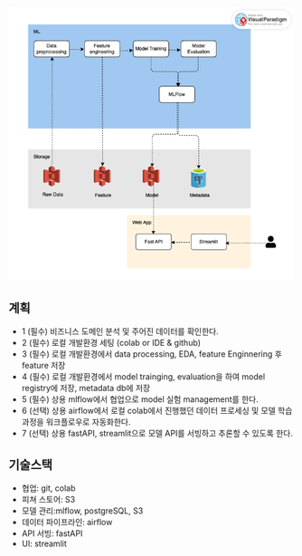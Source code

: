 ![Alt text](<Untitled (1).png>)

## 계획

- 1 (필수) 비즈니스 도메인 분석 및 주어진 데이터를 확인한다.
- 2 (필수) 로컬 개발환경 세팅 (colab or IDE & github)
- 3 (필수) 로컬 개발환경에서 data processing, EDA, feature Enginnering 후 feature 저장
- 4 (필수) 로컬 개발환경에서 model trainging, evaluation을 하여 model registry에 저장, metadata db에 저장
- 5 (필수) 상용 mlflow에서 협업으로 model 실험 management를 한다.
- 6 (선택) 상용 airflow에서 로컬 colab에서 진행했던 데이터 프로세싱 및 모델 학습 과정을 워크플로우로 자동화한다.
- 7 (선택) 상용 fastAPI, streamlit으로 모델 API를 서빙하고 추론할 수 있도록 한다.

## 기술스택

- 협업: git, colab
- 피쳐 스토어: S3
- 모델 관리:mlflow, postgreSQL, S3
- 데이터 파이프라인: airflow
- API 서빙: fastAPI
- UI: streamlit

